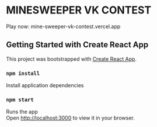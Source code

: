 # MINESWEEPER VK CONTEST

Play now: mine-sweeper-vk-contest.vercel.app

## Getting Started with Create React App

This project was bootstrapped with [Create React App](https://github.com/facebook/create-react-app).

### `npm install`

Install application dependencies

### `npm start`

Runs the app \
Open [http://localhost:3000](http://localhost:3000) to view it in your browser.
